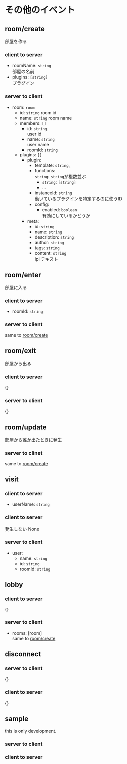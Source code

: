 # その他のイベント

## room/create
部屋を作る
### client to server
- roomName: `string`  
部屋の名前
- plugins: `[string]`  
プラグイン
### server to client 
- room: `room`
  - id: `string`
  room id
  - name: `string`
  room name
  - members: `[]`
    - id: `string`  
    user id
    - name: `string`  
    user name
    - roomId: `string`  
  - plugins: `[]`
    - plugin:
      - template: `string`,
      - functions:  
        `string`: `string`が複数並ぶ 
        - `string`: `[string]`
        - ...
      - instanceId: `string`  
      動いているプラグインを特定するのに使うID
      - config:
        - enabled: `boolean`  
        有効にしているかどうか
    - meta: 
      - id: `string`
      - name: `string`
      - description: `string`
      - author: `string`
      - tags: `string`
      - content: `string`  
      ipl テキスト

## room/enter
部屋に入る
### client to server
- roomId: `string`
### server to client 
same to [room/create](#roomcreate)

## room/exit
部屋から出る
### client to server
{}
### server to client
{}
## room/update
部屋から誰か出たときに発生
### server to clinet
same to [room/create](#roomcreate)
  
## visit
### client to server
- userName: `string`
### client to server
発生しない
None
### server to client 
- user:
  - name: `string`
  - id: `string`
  - roomId: `string`

## lobby
### client to server
{}
### server to client 
- rooms: [room]  
same to [room/create](#roomcreate)

## disconnect
### server to client 
{}
### client to server
{}

## sample
this is only development.
### server to client 
### client to server

